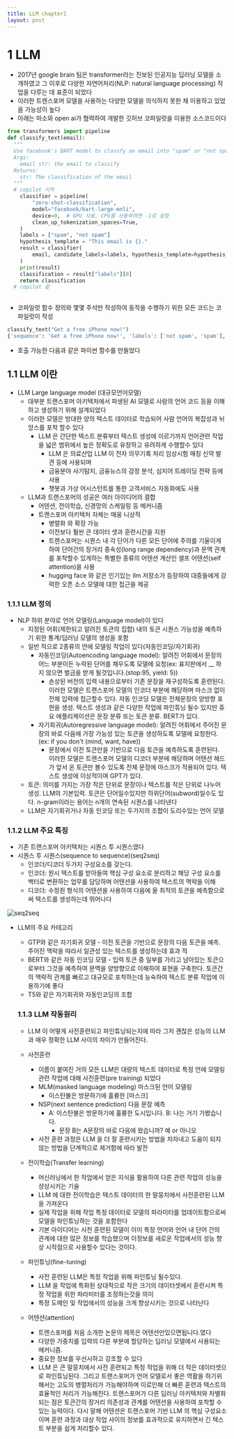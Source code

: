 ```yaml
---
title: LLM chapter1
layout: post
---
```



# 1 LLM
- 2017년 google brain 팀은 transformer라는 진보된 인공지능 딥러닝 모델을 소개하였고 그 이후로 다양한 자연어처리(NLP: natural language processing) 작업을 다루는 데 표준이 되었다
- 이러한 트렌스포머 모델을 사용하는 다양한 모델을 의식하지 못한 채 이용하고 있었을 가능성이 높다
- 아래는 마소와 open ai가 협력하여 개발한 깃허브 코파일럿을 이용한 소스코드이다

```py
from transformers import pipeline
def classify_text(email):
  """
  Use facebook's BART model to classfy an email into "spam" or "not span" 
  Args:
    email str: the email to classify
  Returns:
    str: The classification of the email
  """
  # copilot 시작
    classifier = pipeline(
        "zero-shot-classification",
        model="facebook/bart-large-mnli",
        device=0,  # GPU 사용, CPU를 사용하려면 -1로 설정
        clean_up_tokenization_spaces=True,
    )
    labels = ["spam", "not spam"]
    hypothesis_template = "This email is {}."
    result = classifier(
        email, candidate_labels=labels, hypothesis_template=hypothesis_template
    )
    print(result)
    classification = result["labels"][0]
    return classification
  # copilot 끝
  
```

- 코파일럿 함수 정의와 몇몇 주석만 작성하여 동작을 수행하기 위한 모든 코드는 코파일럿이 작성

```py
classify_text("Get a free iPhone now!")
{'sequence': 'Get a free iPhone now!', 'labels': ['not spam', 'spam'], 'scores': [0.8335405588150024, 0.16645941138267517]}
```

- 호출 가능한 다음과 같은 파이썬 함수를 만들었다

## 1.1 LLM 이란

- LLM Large language model (대규모언어모델)
  - 대부분 트랜스포머 아키텍처에서 파생된 AI 모델로 사람의 언어 코드 등을 이해하고 생성하기 위해 설계되었다
  - 이러한 모델은 방대한 양의 텍스트 데이터로 학습되어 사람 언어의 복잡성과 뉘앙스를 포착 할수 있다
    - LLM 은 간단한 텍스트 분류부터 텍스트 생성에 이르기까지 언어관련 작업을 넓은 범위에서 높은 정확도로 유창하고 유려하게 수행할수 있다
      - LLM 은 의료산업 LLM 이 전자 의무기록 처리 임상시험 매칭 신약 발견 등에 사용되며
      - 금융분야 사기탐지, 금융뉴스의 감정 분석, 심지어 트레이딩 전략 등에 사용
      - 챗봇과 가상 어시스턴트를 통한 고객서비스 자동화에도 사용
  - LLM과 트랜스포머의 성공은 여러 아이디어의 결합
    - 어텐션, 전이학습, 신경망의 스케일링 등 메커니즘
    - 트랜스포머 아키텍처 자체는 매웅 니상적
      - 병렬화 와 확장 가능
      - 이전보다 훨씬 큰 데이터 셋과 훈련시간을 지원
      - 트랜스포머는 시퀀스 내 각 단어가 다른 모든 단어에 주의를 기울이게 하여 단어간의 장거리 종속성(long range dependency)과 문맥 관계를 포착할수 있게하는 특별한 종류의 어텐션 계산인 셀프 어텐션(self attention)을 사용
      - hugging face 와 같은 인기있는 llm 저장소가 등장하여 대중들에게 강력한 오픈 소스 모델에 대한 접근을 제공
    
### 1.1.1 LLM 정의
- NLP 하위 분야로 언어 모델링(Language model)이 있다    
  - 지정된 어휘(제한되고 알려진 토큰의 집합) 내의 토큰 시퀀스 가능성을 예측하기 위한 통계/딥러닝 모델의 생성을 포함
  - 일반 적으로 2종류의 언에 모델링 작업이 있다(자동인코딩/자기회귀)
    - 자동인코딩(Autoencoding language model): 알려진 어휘에서 문장의 어느 부분이든 누락된 단어를 채우도록 모델에 요청(ex: 표지판에서 __ 하지 않으면 벌금을 받게 될것입니다.(stop:95, yield: 5))
      - 손상된 버전의 입력 내용으로부터 기존 문장을 재구성하도록 훈련된다. 이러한 모델은 트랜스포머 모델의 인코더 부분에 해당하며 마스크 없이 전체 입력에 접근할수 있다. 자동 인코딩 모델은 전체문장의 양방향 포현을 생성. 텍스트 생성과 같은 다양한 작업에 파인튜닝 될수 있지만 쥬요 애플리케이션은 문장 분류 또는 토큰 분류. BERT가 있다.
    - 자기회귀(Autoregressive language model): 알려진 어휘에서 주어진 문장의 바로 다음에 가장 가능성 있는 토큰을 생성하도록 모델에 요청한다.(ex: if you don't (mind, want, have))
      - 문장에서 이전 토큰만을 기반으로 다음 토큰을 예측하도록 훈련된다. 이러한 모델은 트랜스포머 모델의 디코더 부분에 해당하며 어텐션 헤드가 앞서 온 토큰만 볼수 있도록 전체 문장에 마스크가 적용되어 있다. 텍스트 생성에 이상적이며 GPT가 있다.
  - 토큰: 의미를 가지는 가장 작은 단위로 문장이나 텍스트를 작은 단위로 나누어 생성. LLM의 기본입력. 토큰은 단어일수있지만 하위단어(subword)일수도 있다. n-gram이라는 용어는 n개의 연속된 시퀀스를 나타낸다
  - LLM은 자기회귀거나 자동 인코딩 또는 두가지의 조합이 도리수있는 언어 모델

### 1.1.2 LLM 주요 특징  
- 기존 트랜스포머 아키텍처는 시퀀스 투 시퀀스였다
- 시퀀스 투 시퀀스(sequence to sequence)(seq2seq)
  - 인코더/디코더 두가지 구성요소를 갖는다.
  - 인코더: 원시 텍스트를 받아들여 핵심 구성 요소로 분리하고 해당 구성 요소를 백터로 변환하는 업무를 담당하며 어텐션을 사용하여 텍스트의 맥략을 이해
  - 디코더: 수정죈 형식의 어텐션을 사용하여 다음에 올 최적의 토큰을 예측함으로써 텍스트를 생성하는데 뛰어나다

![seq2seq](../../assets/images/llm1-1.png)
- LLM의 주요 카테고리
  - GTP와 같은 자기회귀 모델 - 이전 토큰을 기반으로 문장의 다음 토큰을 예측. 주어진 맥락을 따라서 일관성 있는 텍스트를 생성하는데 효과 적
  - BERT와 같은 자동 인코딩 모델 - 입력 토큰 중 일부를 가리고 남아있는 토큰으로부터 그것을 예측하여 문맥을 양방향으로 이해하여 표현을 구축한다. 토큰간의 맥락적 관계를 빠르고 대규모로 포착하는데 능숙하여 텍스트 분류 작업에 이용하기에 좋다
  - T5와 같은 자기회귀와 자동인코딩의 조합

  ### 1.1.3 LLM 작동원리
  - LLM 이 어떻게 사전훈련되고 파인튜닝되는지에 따라 그저 괜찮은 성능의 LLM과 매우 정확한 LLM 사이의 차이가 만들어진다.

  - 사전훈련
    - 이름이 붙여진 거의 모든 LLM은 대량의 텍스트 데이터로 특정 언에 모델링 관련 작업에 대해 사전훈련(pre training) 되었다
    - MLM(masked language modeling) 마스크된 언어 모델링
      - 이스탄불은 방문하기에 훌륭한 [마스크]
    - NSP(next sentence prediction) 다음 문장 예측
      - A: 이스탄불은 방문하기에 훌륭한 도시입니다. B: 나는 거기 가봤습니다.
        - 문장 B는 A문장의 바로 다음에 왔습니까? 예 or 아니오
    - 사전 훈련 과정은 LLM 을 더 잘 훈련시키는 방법을 차자내고 도움이 되지 않는 방법을 단계적으로 제거함에 따라 발전
  - 전이학습(Transfer learning)
    - 머신러닝에서 한 작업에서 얻은 지식을 활용하여 다른 관련 작업의 성능을 샹상시키는 기술
    - LLM 에 대한 전이학습은 텍스트 데이터의 한 말뭉치에서 사전훈련된 LLM 을 가져온다
    - 실제 작업을 위해 작업 특정 데이터로 모델의 파라미터를 업데이트함으로써 모델을 파인튜닝하는 것을 포함한다
    - 기본 아이디어는 사전 훈련된 모델이 이미 특정 언어와 언어 내 단어 간의 관계에 대한 많은 정보를 학습했으며 이정보를 새로운 작업에서의 성능 향상 시작점으로 사용할수 있다는 것이다.
  - 파인튜닝(fine-tuning)
    - 사전 훈련된 LLM은 특정 작업을 위해 파인튜닝 될수있다.
    - LLM 을 작업에 특화된 상대적으로 작은 크기의 데이터셋에서 훈련시켜 특정 작업을 위한 파라미터를 조정하는것을 의미
    - 특정 도메인 및 작업에서의 성능을 크게 향상시키는 것으로 나타난다
  - 어텐션(attention)
    - 트렌스포머를 처음 소개한 논문의 제목은 어텐션만있으면됩니다.였다
    - 다양한 가중치를 입력의 다른 부분에 할당하는 딥러닝 모델에서 사용되는 메커니즘.
    - 중요한 정보를 우선시하고 강조할 수 있다
    - LLM 은 큰 말뭉치에서 사전 훈련되고 특정 작업을 위해 더 작은 데이터셋으로 파인튜닝된다. 그리고 트랜스포머가 언어 모델로서 좋은 역활을 하기위해서는 고도의 병렬처리가 가능해야하며 이로인해 더 빠른 훈련과 텍스트의 효율적인 처리가 가능해진다. 트랜스포머가 다른 딥러닝 아키텍처와 차별화되는 점은 토큰간의 장거리 의존성과 관계를 어텐션을 사용하여 포착할 수 있는 능력이다. 다시 말해 어텐션은 트랜스포머 기반 LLM 의 핵심 구성요소이며 훈련 과정과 대상 작업 사이의 정보를 효과적으로 유지하면서 긴 텍스트 부분을 쉽게 처리할수 있다.


